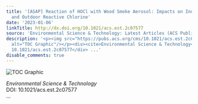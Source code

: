 ```yaml
---
title: '[ASAP] Reaction of HOCl with Wood Smoke Aerosol: Impacts on Indoor Air Quality
  and Outdoor Reactive Chlorine'
date: '2023-01-06'
linkTitle: http://dx.doi.org/10.1021/acs.est.2c07577
source: 'Environmental Science & Technology: Latest Articles (ACS Publications)'
description: '<p><img src="https://pubs.acs.org/cms/10.1021/acs.est.2c07577/asset/images/medium/es2c07577_0006.gif"
  alt="TOC Graphic"/></p><div><cite>Environmental Science & Technology</cite></div><div>DOI:
  10.1021/acs.est.2c07577</div> ...'
disable_comments: true
---
```

<p><img src="https://pubs.acs.org/cms/10.1021/acs.est.2c07577/asset/images/medium/es2c07577_0006.gif" alt="TOC Graphic"/></p><div><cite>Environmental Science & Technology</cite></div><div>DOI: 10.1021/acs.est.2c07577</div> ...
